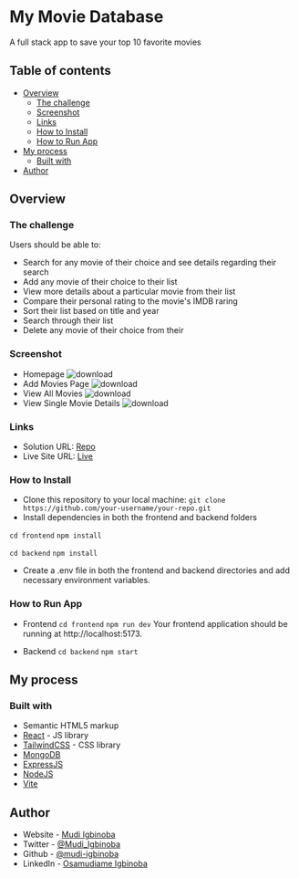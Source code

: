 # My Movie Database

A full stack app to save your top 10 favorite movies

## Table of contents

- [Overview](#overview)
  - [The challenge](#the-challenge)
  - [Screenshot](#screenshot)
  - [Links](#links)
  - [How to Install](#how-to-install)
  - [How to Run App](#how-to-run-app)
- [My process](#my-process)
  - [Built with](#built-with)
- [Author](#author)

## Overview

### The challenge

Users should be able to:

- Search for any movie of their choice and see details regarding their search
- Add any movie of their choice to their list
- View more details about a particular movie from their list
- Compare their personal rating to the movie's IMDB raring
- Sort their list based on title and year
- Search through their list
- Delete any movie of their choice from their

### Screenshot
- Homepage
![download](https://github.com/Mudi-Igbinoba/my-movie-database/assets/65790714/c718939e-ee12-48b8-89bc-4367fc2ebe2b)
- Add Movies Page
 ![download](https://github.com/Mudi-Igbinoba/my-movie-database/assets/65790714/1f2be790-319b-48f5-b56f-413a1ecd87be)
- View All Movies
![download](https://github.com/Mudi-Igbinoba/my-movie-database/assets/65790714/7b9fa80f-53b1-4188-9f03-a17f5755d762)
- View Single Movie Details
![download](https://github.com/Mudi-Igbinoba/my-movie-database/assets/65790714/d49a33ed-ece7-47fc-838f-6e906bfbc7b5)


### Links

- Solution URL: [Repo](https://github.com/Mudi-Igbinoba/my-movie-database)
- Live Site URL: [Live](https://my-movie-database-frontend.vercel.app/)

### How to Install
- Clone this repository to your local machine:
``git clone https://github.com/your-username/your-repo.git``
- Install dependencies in both the frontend and backend folders

``cd frontend`` 
``npm install``

``cd backend``
``npm install``

- Create a .env file in both the frontend and backend directories and add necessary environment variables.

### How to Run App
- Frontend
``cd frontend``
``npm run dev``
Your frontend application should be running at http://localhost:5173.

- Backend
``cd backend``
``npm start``

## My process

### Built with

- Semantic HTML5 markup
- [React](https://reactjs.org/) - JS library
- [TailwindCSS](https://tailwindcss.com/) - CSS library
- [MongoDB](https://www.mongodb.com/)
- [ExpressJS](https://expressjs.com/)
- [NodeJS](https://nodejs.org/)
- [Vite](https://vitejs.dev/)
  
## Author

- Website - [Mudi Igbinoba](https://mudee.carrd.co/)
- Twitter - [@Mudi_Igbinoba](https://www.twitter.com/mudi_igbinoba)
- Github - [@mudi-igbinoba](https://github.com/mudi-igbinoba)
- LinkedIn - [Osamudiame Igbinoba](https://www.linkedin.com/in/osamudiame-igbinoba/)
